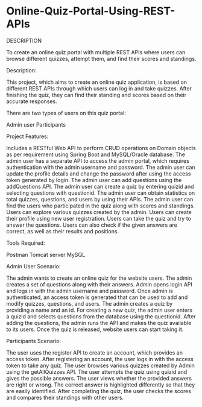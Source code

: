 # Online-Quiz-Portal-Using-REST-APIs



DESCRIPTION

To create an online quiz portal with multiple REST APIs where users can browse different quizzes, attempt them, and find their scores and standings.

 

Description:

This project, which aims to create an online quiz application, is based on different REST APIs through which users can log in and take quizzes. After finishing the quiz, they can find their standing and scores based on their accurate responses.

There are two types of users on this quiz portal:

Admin user
Participants
 

Project Features:

Includes a RESTful Web API to perform CRUD operations on Domain objects as per requirement using Spring Boot and MySQL/Oracle database.
The admin user has a separate API to access the admin portal, which requires authentication with the admin username and password.
The admin user can update the profile details and change the password after using the access token generated by login.
The admin user can add questions using the addQuestions API.
The admin user can create a quiz by entering quizid and selecting questions with questionid.
The admin user can obtain statistics on total quizzes, questions, and users by using their APIs.
The admin user can find the users who participated in the quiz along with scores and standings.
Users can explore various quizzes created by the admin.
Users can create their profile using new user registration.
Users can take the quiz and try to answer the questions.
Users can also check if the given answers are correct, as well as their results and positions.
 

Tools Required:

Postman
Tomcat server
MySQL
 

Admin User Scenario:

The admin wants to create an online quiz for the website users.
The admin creates a set of questions along with their answers.
Admin opens login API and logs in with the admin username and password.
Once admin is authenticated, an access token is generated that can be used to add and modify quizzes, questions, and users.
The admin creates a quiz by providing a name and an id.
For creating a new quiz, the admin user enters a quizid and selects questions from the database using the questionid.
After adding the questions, the admin runs the API and makes the quiz available to its users.
Once the quiz is released, website users can start taking it.

Participants Scenario:

The user uses the register API to create an account, which provides an access token.
After registering an account, the user logs in with the access token to take any quiz.
The user browses various quizzes created by Admin using the getAllQuizzes API.
The user attempts the quiz using quizid and gives the possible answers.
The user views whether the provided answers are right or wrong. The correct answer is highlighted differently so that they are easily identified.
After completing the quiz, the user checks the scores and compares their standings with other users.
